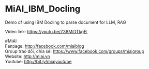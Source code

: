 # MiAI_IBM_Docling
Demo of using IBM Docling to parse document for LLM, RAG

Video link:  https://youtu.be/Z38MiDTkgEI

#MìAI <br>
Fanpage: http://facebook.com/miaiblog<br>
Group trao đổi, chia sẻ: https://www.facebook.com/groups/miaigroup<br>
Website: http://miai.vn<br>
Youtube: http://bit.ly/miaiyoutube<br> 

